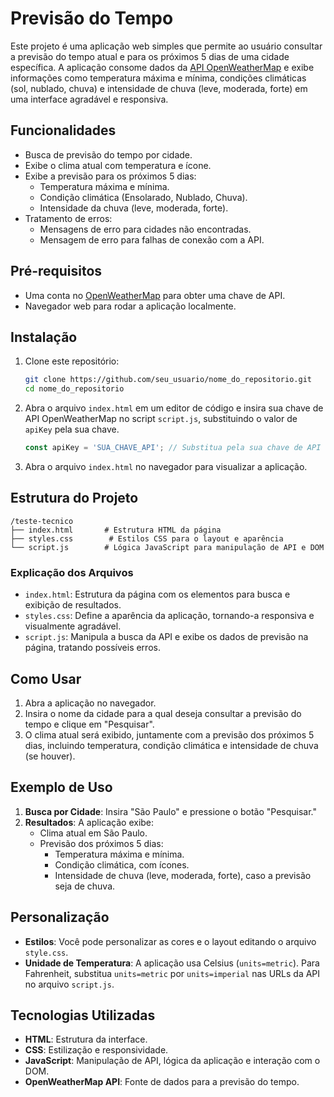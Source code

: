 # Previsão do Tempo

Este projeto é uma aplicação web simples que permite ao usuário consultar a previsão do tempo atual e para os próximos 5 dias de uma cidade específica. A aplicação consome dados da [API OpenWeatherMap](https://openweathermap.org/) e exibe informações como temperatura máxima e mínima, condições climáticas (sol, nublado, chuva) e intensidade de chuva (leve, moderada, forte) em uma interface agradável e responsiva.

## Funcionalidades

- Busca de previsão do tempo por cidade.
- Exibe o clima atual com temperatura e ícone.
- Exibe a previsão para os próximos 5 dias:
  - Temperatura máxima e mínima.
  - Condição climática (Ensolarado, Nublado, Chuva).
  - Intensidade da chuva (leve, moderada, forte).
- Tratamento de erros:
  - Mensagens de erro para cidades não encontradas.
  - Mensagem de erro para falhas de conexão com a API.

## Pré-requisitos

- Uma conta no [OpenWeatherMap](https://openweathermap.org/) para obter uma chave de API.
- Navegador web para rodar a aplicação localmente.

## Instalação

1. Clone este repositório:

   ```bash
   git clone https://github.com/seu_usuario/nome_do_repositorio.git
   cd nome_do_repositorio
   ```

2. Abra o arquivo `index.html` em um editor de código e insira sua chave de API OpenWeatherMap no script `script.js`, substituindo o valor de `apiKey` pela sua chave.

   ```javascript
   const apiKey = 'SUA_CHAVE_API'; // Substitua pela sua chave de API
   ```

3. Abra o arquivo `index.html` no navegador para visualizar a aplicação.

## Estrutura do Projeto

```
/teste-tecnico
├── index.html       # Estrutura HTML da página
├── styles.css        # Estilos CSS para o layout e aparência
└── script.js        # Lógica JavaScript para manipulação de API e DOM
```

### Explicação dos Arquivos

- `index.html`: Estrutura da página com os elementos para busca e exibição de resultados.
- `styles.css`: Define a aparência da aplicação, tornando-a responsiva e visualmente agradável.
- `script.js`: Manipula a busca da API e exibe os dados de previsão na página, tratando possíveis erros.

## Como Usar

1. Abra a aplicação no navegador.
2. Insira o nome da cidade para a qual deseja consultar a previsão do tempo e clique em "Pesquisar".
3. O clima atual será exibido, juntamente com a previsão dos próximos 5 dias, incluindo temperatura, condição climática e intensidade de chuva (se houver).

## Exemplo de Uso

1. **Busca por Cidade**: Insira "São Paulo" e pressione o botão "Pesquisar."
2. **Resultados**: A aplicação exibe:
   - Clima atual em São Paulo.
   - Previsão dos próximos 5 dias:
     - Temperatura máxima e mínima.
     - Condição climática, com ícones.
     - Intensidade de chuva (leve, moderada, forte), caso a previsão seja de chuva.

## Personalização

- **Estilos**: Você pode personalizar as cores e o layout editando o arquivo `style.css`.
- **Unidade de Temperatura**: A aplicação usa Celsius (`units=metric`). Para Fahrenheit, substitua `units=metric` por `units=imperial` nas URLs da API no arquivo `script.js`.


## Tecnologias Utilizadas

- **HTML**: Estrutura da interface.
- **CSS**: Estilização e responsividade.
- **JavaScript**: Manipulação de API, lógica da aplicação e interação com o DOM.
- **OpenWeatherMap API**: Fonte de dados para a previsão do tempo.

